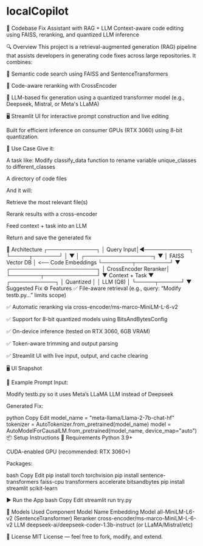 # localCopilot
🚀 Codebase Fix Assistant with RAG + LLM
Context-aware code editing using FAISS, reranking, and quantized LLM inference

🔍 Overview
This project is a retrieval-augmented generation (RAG) pipeline that assists developers in generating code fixes across large repositories. It combines:

🔎 Semantic code search using FAISS and SentenceTransformers

🧠 Code-aware reranking with CrossEncoder

🤖 LLM-based fix generation using a quantized transformer model (e.g., Deepseek, Mistral, or Meta's LLaMA)

🖥️ Streamlit UI for interactive prompt construction and live editing

Built for efficient inference on consumer GPUs (RTX 3060) using 8-bit quantization.

🎯 Use Case
Give it:

A task like:
Modify classify_data function to rename variable unique_classes to different_classes

A directory of code files

And it will:

Retrieve the most relevant file(s)

Rerank results with a cross-encoder

Feed context + task into an LLM

Return and save the generated fix

🧱 Architecture
           ┌─────────────┐
           │  Query Input│◄────────────┐
           └─────┬───────┘             │
                 ▼                     │
        ┌──────────────────┐          ▼
        │  FAISS Vector DB │ <── Code Embeddings
        └────────┬─────────┘
                 ▼
        ┌───────────────────────┐
        │ CrossEncoder Reranker│
        └────────┬──────────────┘
                 ▼
           Context + Task
                 ▼
          ┌────────────┐
          │ Quantized  │
          │  LLM (Q8)  │
          └─────┬──────┘
                ▼
          Suggested Fix
⚙️ Features
✅ File-aware retrieval (e.g., query: “Modify testb.py…” limits scope)

✅ Automatic reranking via cross-encoder/ms-marco-MiniLM-L-6-v2

✅ Support for 8-bit quantized models using BitsAndBytesConfig

✅ On-device inference (tested on RTX 3060, 6GB VRAM)

✅ Token-aware trimming and output parsing

✅ Streamlit UI with live input, output, and cache clearing

🖥️ UI Snapshot

🧪 Example Prompt
Input:

Modify testb.py so it uses Meta’s LLaMA LLM instead of Deepseek

Generated Fix:

python
Copy
Edit
model_name = "meta-llama/Llama-2-7b-chat-hf"
tokenizer = AutoTokenizer.from_pretrained(model_name)
model = AutoModelForCausalLM.from_pretrained(model_name, device_map="auto")
📦 Setup Instructions
🧰 Requirements
Python 3.9+

CUDA-enabled GPU (recommended: RTX 3060+)

Packages:

bash
Copy
Edit
pip install torch torchvision
pip install sentence-transformers faiss-cpu transformers accelerate bitsandbytes
pip install streamlit scikit-learn

▶️ Run the App
bash
Copy
Edit
streamlit run try.py

🧠 Models Used
Component	Model Name
Embedding Model	all-MiniLM-L6-v2 (SentenceTransformer)
Reranker	cross-encoder/ms-marco-MiniLM-L-6-v2
LLM	deepseek-ai/deepseek-coder-1.3b-instruct (or LLaMA/Mistral/etc)


🧾 License
MIT License — feel free to fork, modify, and extend.
